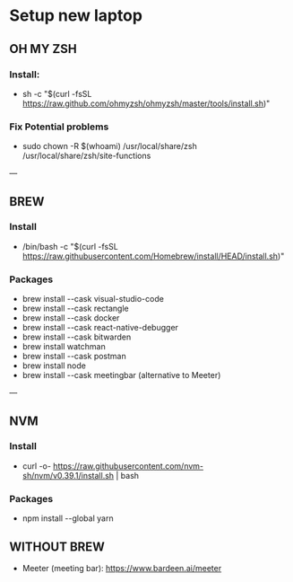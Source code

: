 # Setup new laptop

## OH MY ZSH
### Install:
- sh -c "$(curl -fsSL https://raw.github.com/ohmyzsh/ohmyzsh/master/tools/install.sh)"

### Fix Potential problems
- sudo chown -R $(whoami) /usr/local/share/zsh /usr/local/share/zsh/site-functions

— 

## BREW
### Install 
- /bin/bash -c "$(curl -fsSL https://raw.githubusercontent.com/Homebrew/install/HEAD/install.sh)"

### Packages
- brew install --cask visual-studio-code
- brew install --cask rectangle
- brew install --cask docker
- brew install --cask react-native-debugger
- brew install --cask bitwarden
- brew install watchman
- brew install --cask postman
- brew install node
- brew install --cask meetingbar (alternative to Meeter)

— 

## NVM
### Install
- curl -o- https://raw.githubusercontent.com/nvm-sh/nvm/v0.39.1/install.sh | bash

### Packages
- npm install --global yarn

## WITHOUT BREW
- Meeter (meeting bar): https://www.bardeen.ai/meeter
